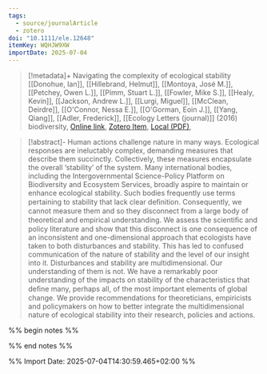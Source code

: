 ```yaml
---
tags:
  - source/journalArticle
  - zotero
doi: "10.1111/ele.12648"
itemKey: WQHJW9XW
importDate: 2025-07-04
---
```

>[!metadata]+
> Navigating the complexity of ecological stability
> [[Donohue, Ian]], [[Hillebrand, Helmut]], [[Montoya, José M.]], [[Petchey, Owen L.]], [[Pimm, Stuart L.]], [[Fowler, Mike S.]], [[Healy, Kevin]], [[Jackson, Andrew L.]], [[Lurgi, Miguel]], [[McClean, Deirdre]], [[O'Connor, Nessa E.]], [[O'Gorman, Eoin J.]], [[Yang, Qiang]], [[Adler, Frederick]], 
> [[Ecology Letters (journal)]] (2016)
> biodiversity, 
> [Online link](https://onlinelibrary.wiley.com/doi/10.1111/ele.12648), [Zotero Item](zotero://select/library/items/WQHJW9XW), [Local (PDF)](file://C:/Users/aburg/Documents/references/zotero/storage/TMNXVTHV/Donohue2016_Navigatingcomplexity.pdf), 

>[!abstract]-
>Human actions challenge nature in many ways. Ecological responses are ineluctably complex, demanding measures that describe them succinctly. Collectively, these measures encapsulate the overall ‘stability’ of the system. Many international bodies, including the Intergovernmental Science-Policy Platform on Biodiversity and Ecosystem Services, broadly aspire to maintain or enhance ecological stability. Such bodies frequently use terms pertaining to stability that lack clear deﬁnition. Consequently, we cannot measure them and so they disconnect from a large body of theoretical and empirical understanding. We assess the scientiﬁc and policy literature and show that this disconnect is one consequence of an inconsistent and one-dimensional approach that ecologists have taken to both disturbances and stability. This has led to confused communication of the nature of stability and the level of our insight into it. Disturbances and stability are multidimensional. Our understanding of them is not. We have a remarkably poor understanding of the impacts on stability of the characteristics that deﬁne many, perhaps all, of the most important elements of global change. We provide recommendations for theoreticians, empiricists and policymakers on how to better integrate the multidimensional nature of ecological stability into their research, policies and actions.

%% begin notes %%

%% end notes %%

%% Import Date: 2025-07-04T14:30:59.465+02:00 %%
